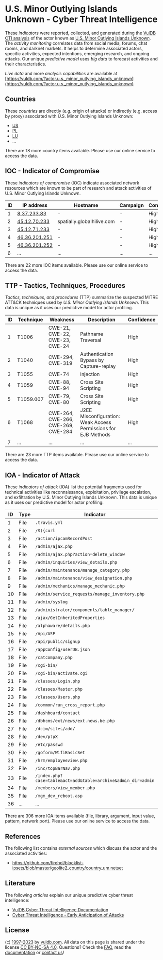 # U.S. Minor Outlying Islands Unknown - Cyber Threat Intelligence

These _indicators_ were reported, collected, and generated during the [VulDB CTI analysis](https://vuldb.com/?kb.cti) of the actor known as [U.S. Minor Outlying Islands Unknown](https://vuldb.com/?actor.u.s._minor_outlying_islands_unknown). The _activity monitoring_ correlates data from social media, forums, chat rooms, and darknet markets. It helps to determine associated actors, specific activities, expected intentions, emerging research, and ongoing attacks. Our unique _predictive model_ uses _big data_ to forecast activities and their characteristics.

_Live data_ and more _analysis capabilities_ are available at [https://vuldb.com/?actor.u.s._minor_outlying_islands_unknown](https://vuldb.com/?actor.u.s._minor_outlying_islands_unknown)

## Countries

These _countries_ are directly (e.g. origin of attacks) or indirectly (e.g. access by proxy) associated with U.S. Minor Outlying Islands Unknown:

* [US](https://vuldb.com/?country.us)
* [PL](https://vuldb.com/?country.pl)
* [LU](https://vuldb.com/?country.lu)
* ...

There are 18 more country items available. Please use our online service to access the data.

## IOC - Indicator of Compromise

These _indicators of compromise_ (IOC) indicate associated network resources which are known to be part of research and attack activities of U.S. Minor Outlying Islands Unknown.

ID | IP address | Hostname | Campaign | Confidence
-- | ---------- | -------- | -------- | ----------
1 | [8.37.233.83](https://vuldb.com/?ip.8.37.233.83) | - | - | High
2 | [45.12.70.233](https://vuldb.com/?ip.45.12.70.233) | spatially.globalhilive.com | - | High
3 | [45.12.71.233](https://vuldb.com/?ip.45.12.71.233) | - | - | High
4 | [46.36.201.251](https://vuldb.com/?ip.46.36.201.251) | - | - | High
5 | [46.36.201.252](https://vuldb.com/?ip.46.36.201.252) | - | - | High
6 | ... | ... | ... | ...

There are 22 more IOC items available. Please use our online service to access the data.

## TTP - Tactics, Techniques, Procedures

_Tactics, techniques, and procedures_ (TTP) summarize the suspected MITRE ATT&CK techniques used by _U.S. Minor Outlying Islands Unknown_. This data is unique as it uses our predictive model for actor profiling.

ID | Technique | Weakness | Description | Confidence
-- | --------- | -------- | ----------- | ----------
1 | T1006 | CWE-21, CWE-22, CWE-23, CWE-24 | Pathname Traversal | High
2 | T1040 | CWE-294, CWE-319 | Authentication Bypass by Capture-replay | High
3 | T1055 | CWE-74 | Injection | High
4 | T1059 | CWE-88, CWE-94 | Cross Site Scripting | High
5 | T1059.007 | CWE-79, CWE-80 | Cross Site Scripting | High
6 | T1068 | CWE-264, CWE-266, CWE-269, CWE-284 | J2EE Misconfiguration: Weak Access Permissions for EJB Methods | High
7 | ... | ... | ... | ...

There are 23 more TTP items available. Please use our online service to access the data.

## IOA - Indicator of Attack

These _indicators of attack_ (IOA) list the potential fragments used for technical activities like reconnaissance, exploitation, privilege escalation, and exfiltration by U.S. Minor Outlying Islands Unknown. This data is unique as it uses our predictive model for actor profiling.

ID | Type | Indicator | Confidence
-- | ---- | --------- | ----------
1 | File | `.travis.yml` | Medium
2 | File | `/$({curl` | Medium
3 | File | `/action/ipcamRecordPost` | High
4 | File | `/admin/ajax.php` | High
5 | File | `/admin/ajax.php?action=delete_window` | High
6 | File | `/admin/inquiries/view_details.php` | High
7 | File | `/admin/maintenance/manage_category.php` | High
8 | File | `/admin/maintenance/view_designation.php` | High
9 | File | `/admin/mechanics/manage_mechanic.php` | High
10 | File | `/admin/service_requests/manage_inventory.php` | High
11 | File | `/admin/syslog` | High
12 | File | `/administrator/components/table_manager/` | High
13 | File | `/ajax/GetInheritedProperties` | High
14 | File | `/alphaware/details.php` | High
15 | File | `/Api/ASF` | Medium
16 | File | `/api/public/signup` | High
17 | File | `/appConfig/userDB.json` | High
18 | File | `/catcompany.php` | High
19 | File | `/cgi-bin/` | Medium
20 | File | `/cgi-bin/activate.cgi` | High
21 | File | `/classes/Login.php` | High
22 | File | `/classes/Master.php` | High
23 | File | `/classes/Users.php` | High
24 | File | `/common/run_cross_report.php` | High
25 | File | `/dashboard/contact` | High
26 | File | `/dbhcms/ext/news/ext.news.be.php` | High
27 | File | `/dcim/sites/add/` | High
28 | File | `/dev/ptpX` | Medium
29 | File | `/etc/passwd` | Medium
30 | File | `/goform/WifiBasicSet` | High
31 | File | `/hrm/employeeview.php` | High
32 | File | `/inc/topBarNav.php` | High
33 | File | `/index.php?case=table&act=add&table=archive&admin_dir=admin` | High
34 | File | `/members/view_member.php` | High
35 | File | `/mgm_dev_reboot.asp` | High
36 | ... | ... | ...

There are 306 more IOA items available (file, library, argument, input value, pattern, network port). Please use our online service to access the data.

## References

The following list contains _external sources_ which discuss the actor and the associated activities:

* https://github.com/firehol/blocklist-ipsets/blob/master/geolite2_country/country_um.netset

## Literature

The following _articles_ explain our unique predictive cyber threat intelligence:

* [VulDB Cyber Threat Intelligence Documentation](https://vuldb.com/?kb.cti)
* [Cyber Threat Intelligence - Early Anticipation of Attacks](https://www.scip.ch/en/?labs.20201022)

## License

(c) [1997-2023](https://vuldb.com/?kb.changelog) by [vuldb.com](https://vuldb.com/?kb.about). All data on this page is shared under the license [CC BY-NC-SA 4.0](https://creativecommons.org/licenses/by-nc-sa/4.0/). Questions? Check the [FAQ](https://vuldb.com/?kb.faq), read the [documentation](https://vuldb.com/?kb) or [contact us](https://vuldb.com/?contact)!
